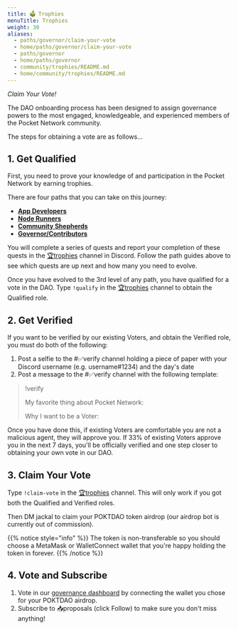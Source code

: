 ```yaml
---
title: 🗳 Trophies
menuTitle: Trophies
weight: 30
aliases:
  - paths/governor/claim-your-vote
  - home/paths/governor/claim-your-vote
  - paths/governor
  - home/paths/governor
  - community/trophies/README.md
  - home/community/trophies/README.md
---
```



*Claim Your Vote!*

The DAO onboarding process has been designed to assign governance powers to the most engaged, knowledgeable, and experienced members of the Pocket Network community.

The steps for obtaining a vote are as follows...

## 1. Get Qualified

First, you need to prove your knowledge of and participation in the Pocket Network by earning trophies.

There are four paths that you can take on this journey:

* [**App Developers**](/community/trophies/app-developers/)
* [**Node Runners**](/community/trophies/node-runners/)
* [**Community Shepherds**](/community/trophies/community-shepherds/)
* [**Governor/Contributors**](/community/trophies/contributors/)


You will complete a series of quests and report your completion of these quests in the [🏆trophies](https://discord.com/channels/553741558869131266/763504639299289138) channel in Discord. Follow the path guides above to see which quests are up next and how many you need to evolve.

Once you have evolved to the 3rd level of any path, you have qualified for a vote in the DAO. Type `!qualify` in the [🏆trophies](https://discord.com/channels/553741558869131266/763504639299289138) channel to obtain the Qualified role.

## 2. Get Verified

If you want to be verified by our existing Voters, and obtain the Verified role, you must do both of the following:

1. Post a selfie to the #✅verify channel holding a piece of paper with your Discord username (e.g. username#1234) and the day's date
2. Post a message to the #✅verify channel with the following template:

> !verify
>
> My favorite thing about Pocket Network:
>
> Why I want to be a Voter:
>

Once you have done this, if existing Voters are comfortable you are not a malicious agent, they will approve you. If 33% of existing Voters approve you in the next 7 days, you'll be officially verified and one step closer to obtaining your own vote in our DAO.

## 3. Claim Your Vote

Type `!claim-vote` in the [🏆trophies](https://discord.com/channels/553741558869131266/763504639299289138) channel. This will only work if you got both the Qualified and Verified roles.

Then DM jackal to claim your POKTDAO token airdrop (our airdrop bot is currently out of commission).

{{% notice style="info" %}}
The token is non-transferable so you should choose a MetaMask or WalletConnect wallet that you're happy holding the token in forever.
{{% /notice %}}

## 4. Vote and Subscribe

1. Vote in our [governance dashboard](https://gov.pokt.network) by connecting the wallet you chose for your POKTDAO airdrop.
2. Subscribe to 📥proposals (click Follow) to make sure you don't miss anything!
